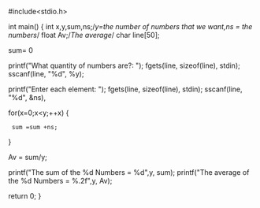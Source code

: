 
#include<stdio.h>

int main()
{
  int x,y,sum,ns;/*y=the number of numbers that we want,ns = the numbers*/
  float Av;/*The average*/
  char line[50];

  sum= 0

  printf("What quantity of numbers are?: ");
  fgets(line, sizeof(line), stdin);
  sscanf(line, "%d", %y);

  printf("Enter each element: ");
  fgets(line, sizeof(line), stdin);
  sscanf(line, "%d", &ns),

  for(x=0;x<y;++x)
   {
     
     sum =sum +ns;
   }

  Av = sum/y;

  printf("The sum of the %d Numbers = %d",y, sum);
  printf("The average of the %d Numbers = %.2f",y, Av);

  return 0;
}
